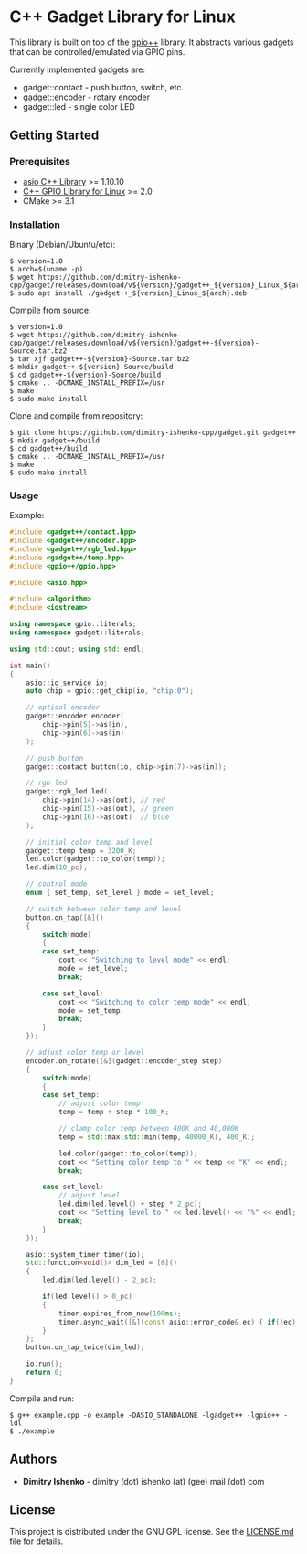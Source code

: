 # C++ Gadget Library for Linux

This library is built on top of the [gpio++](https://github.com/dimitry-ishenko-cpp/gpio) library. It abstracts various gadgets that can be controlled/emulated via GPIO pins.

Currently implemented gadgets are:
* gadget::contact - push button, switch, etc.
* gadget::encoder - rotary encoder
* gadget::led - single color LED

## Getting Started

### Prerequisites

* [asio C++ Library](https://think-async.com/) >= 1.10.10
* [C++ GPIO Library for Linux](https://github.com/dimitry-ishenko-cpp/gpio) >= 2.0
* CMake >= 3.1

### Installation

Binary (Debian/Ubuntu/etc):
```console
$ version=1.0
$ arch=$(uname -p)
$ wget https://github.com/dimitry-ishenko-cpp/gadget/releases/download/v${version}/gadget++_${version}_Linux_${arch}.deb
$ sudo apt install ./gadget++_${version}_Linux_${arch}.deb
```

Compile from source:
```console
$ version=1.0
$ wget https://github.com/dimitry-ishenko-cpp/gadget/releases/download/v${version}/gadget++-${version}-Source.tar.bz2
$ tar xjf gadget++-${version}-Source.tar.bz2
$ mkdir gadget++-${version}-Source/build
$ cd gadget++-${version}-Source/build
$ cmake .. -DCMAKE_INSTALL_PREFIX=/usr
$ make
$ sudo make install
```

Clone and compile from repository:
```console
$ git clone https://github.com/dimitry-ishenko-cpp/gadget.git gadget++
$ mkdir gadget++/build
$ cd gadget++/build
$ cmake .. -DCMAKE_INSTALL_PREFIX=/usr
$ make
$ sudo make install
```

### Usage

Example:
```cpp
#include <gadget++/contact.hpp>
#include <gadget++/encoder.hpp>
#include <gadget++/rgb_led.hpp>
#include <gadget++/temp.hpp>
#include <gpio++/gpio.hpp>

#include <asio.hpp>

#include <algorithm>
#include <iostream>

using namespace gpio::literals;
using namespace gadget::literals;

using std::cout; using std::endl;

int main()
{
    asio::io_service io;
    auto chip = gpio::get_chip(io, "chip:0");

    // optical encoder
    gadget::encoder encoder(
        chip->pin(5)->as(in),
        chip->pin(6)->as(in)
    );

    // push button
    gadget::contact button(io, chip->pin(7)->as(in));

    // rgb led
    gadget::rgb_led led(
        chip->pin(14)->as(out), // red
        chip->pin(15)->as(out), // green
        chip->pin(16)->as(out)  // blue
    );

    // initial color temp and level
    gadget::temp temp = 3200_K;
    led.color(gadget::to_color(temp));
    led.dim(10_pc);

    // control mode
    enum { set_temp, set_level } mode = set_level;

    // switch between color temp and level
    button.on_tap([&]()
    {
        switch(mode)
        {
        case set_temp:
            cout << "Switching to level mode" << endl;
            mode = set_level;
            break;

        case set_level:
            cout << "Switching to color temp mode" << endl;
            mode = set_temp;
            break;
        }
    });

    // adjust color temp or level
    encoder.on_rotate([&](gadget::encoder_step step)
    {
        switch(mode)
        {
        case set_temp:
            // adjust color temp
            temp = temp + step * 100_K;

            // clamp color temp between 400K and 40,000K
            temp = std::max(std::min(temp, 40000_K), 400_K);

            led.color(gadget::to_color(temp));
            cout << "Setting color temp to " << temp << "K" << endl;
            break;

        case set_level:
            // adjust level
            led.dim(led.level() + step * 2_pc);
            cout << "Setting level to " << led.level() << "%" << endl;
            break;
        }
    });

    asio::system_timer timer(io);
    std::function<void()> dim_led = [&]()
    {
        led.dim(led.level() - 2_pc);

        if(led.level() > 0_pc)
        {
            timer.expires_from_now(100ms);
            timer.async_wait([&](const asio::error_code& ec) { if(!ec) dim_led(); });
        }
    };
    button.on_tap_twice(dim_led);

    io.run();
    return 0;
}
```

Compile and run:
```console
$ g++ example.cpp -o example -DASIO_STANDALONE -lgadget++ -lgpio++ -ldl
$ ./example
```

## Authors

* **Dimitry Ishenko** - dimitry (dot) ishenko (at) (gee) mail (dot) com

## License

This project is distributed under the GNU GPL license. See the
[LICENSE.md](LICENSE.md) file for details.
